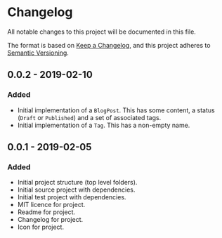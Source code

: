 # Changelog

All notable changes to this project will be documented in this file.

The format is based on [Keep a Changelog](https://keepachangelog.com/en/1.0.0/), and this project adheres to [Semantic Versioning](https://semver.org/).

## 0.0.2 - 2019-02-10

### Added

- Initial implementation of a `BlogPost`. This has some content, a status (`Draft` or `Published`) and a set of associated tags.
- Initial implementation of a `Tag`. This has a non-empty name.

## 0.0.1 - 2019-02-05

### Added

- Initial project structure (top level folders).
- Initial source project with dependencies.
- Initial test project with dependencies.
- MIT licence for project.
- Readme for project.
- Changelog for project.
- Icon for project.